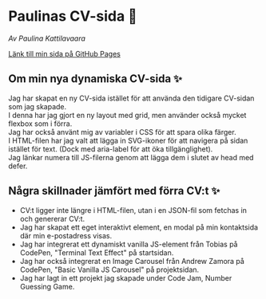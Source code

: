 # Paulinas CV-sida 📃

_Av Paulina Kattilavaara_

[Länk till min sida på GitHub Pages](https://paulinakattilavaara.github.io/paulina_cv_2/)

## Om min nya dynamiska CV-sida ✨

Jag har skapat en ny CV-sida istället för att använda den tidigare CV-sidan som jag skapade.  
I denna har jag gjort en ny layout med grid, men använder också mycket flexbox som i förra.  
Jag har också använt mig av variabler i CSS för att spara olika färger.  
I HTML-filen har jag valt att lägga in SVG-ikoner för att navigera på sidan istället för text. (Dock med aria-label för att öka tillgänglighet).  
Jag länkar numera till JS-filerna genom att lägga dem i slutet av head med defer.

## Några skillnader jämfört med förra CV:t ✨

- CV:t ligger inte längre i HTML-filen, utan i en JSON-fil som fetchas in och genererar CV:t.
- Jag har skapat ett eget interaktivt element, en modal på min kontaktsida där min e-postadress visas.
- Jag har integrerat ett dynamiskt vanilla JS-element från Tobias på CodePen, "Terminal Text Effect" på startsidan.
- Jag har också integrerat en Image Carousel från Andrew Zamora på CodePen, "Basic Vanilla JS Carousel" på projektsidan.
- Jag har lagt in ett projekt jag skapade under Code Jam, Number Guessing Game.
